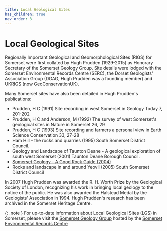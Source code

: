 ```yaml
---
title: Local Geological Sites
has_children: true
nav_order: 3
---
```


# Local Geological Sites
Regionally Important Geological and Geomorphological Sites (RIGS) for Somerset were first collated by Hugh Prudden (1929-2015) as Honorary Secretary of the Somerset Geology Group. Site details were lodged with the Somerset Environmental Records Centre (SERC), the Dorset Geologists' Association Group (DGAG, Hugh Prudden was a founding member) and UKRIGS (now GeoConservationUK).

Many Somerset sites have also been detailed in Hugh Prudden's publications:
* Prudden, H C (1991) Site recording in west Somerset in Geology Today 7, 201-202
* Prudden, H C and Anderson, M (1992) The survey of west Somerset's geological sites in Nature in Somerset 26, 29
* Prudden, H C (1993) Site recording and farmers a personal view in Earth Science Conservation 33, 27-28
* Ham Hill – the rocks and quarries (1995) South Somerset District Council.
* Geology and Landscape of Taunton Deane - A geological exploration of south west Somerset (2001) Taunton Deane Borough Council.
* [Somerset Geology - A Good Rock Guide (2004)](https://people.bath.ac.uk/exxbgs/Somerset_Good_Rock_Guide.pdf)
* Rocks and landscape in and around Yeovil (2005) South Somerset District Council

In 2007 Hugh Prudden was awarded the R. H. Worth Prize by the Geological Society of London, recognizing his work in bringing local geology to the notice of the public. He was also awarded the Halstead Medal by the Geologists’ Association in 1994.
Hugh Prudden's research has been archived in the Somerset Heritage Centre.

{: .note }
For up-to-date information about Local Geological Sites (LGS) in Somerset, please visit the [Somerset Geology Group](https://www.somerc.com/specialist-groups/somerset-geology-group/) hosted by the [Somerset Environmental Records Centre](http://www.somerc.com/local-geological-sites/)
